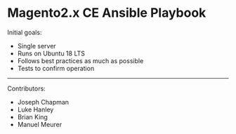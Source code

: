 # Magento2.x CE Ansible Playbook

Initial goals:
- Single server
- Runs on Ubuntu 18 LTS
- Follows best practices as much as possible
- Tests to confirm operation

---

Contributors:
- Joseph Chapman
- Luke Hanley
- Brian King
- Manuel Meurer

